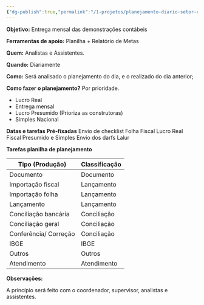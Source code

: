 ```yaml
---
{"dg-publish":true,"permalink":"/1-projetos/planejamento-diario-setor-contabil/","dgPassFrontmatter":true,"created":"2025-09-03T09:12:28.018-03:00","updated":"2025-09-03T09:35:40.010-03:00"}
---
```


**Objetivo:** Entrega mensal das demonstrações contábeis

**Ferramentas de apoio:** Planilha + Relatório de Metas

**Quem:** Analistas e Assistentes.

**Quando:** Diariamente

**Como:** Será analisado o planejamento do dia, e o realizado do dia anterior;


**Como fazer o planejamento?** Por prioridade.

 - Lucro Real
 - Entrega mensal 
 - Lucro Presumido (Prioriza as construtoras)
 - Simples Nacional

**Datas e tarefas Pré-fixadas**
	Envio de checklist
	Folha
	Fiscal Lucro Real
	Fiscal Presumido e Simples
	Envio dos darfs
	Lalur



**Tarefas planilha de planejamento**

| Tipo (Produção)       | Classificação |
|-----------------------|---------------|
| Documento             | Documento     |
| Importação fiscal     | Lançamento    |
| Importação folha      | Lançamento    |
| Lançamento            | Lançamento    |
| Conciliação bancária  | Conciliação   |
| Conciliação geral     | Conciliação   |
| Conferência/ Correção | Conciliação   |
| IBGE                  | IBGE          |
| Outros                | Outros        |
| Atendimento           | Atendimento   |


**Observações:**

A princípio será feito com o coordenador, supervisor, analistas e assistentes.
